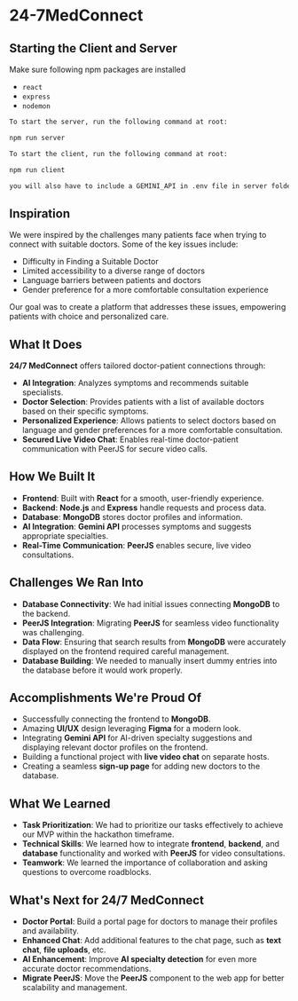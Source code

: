 # 24-7MedConnect
## Starting the Client and Server
Make sure following npm packages are installed
- `react`
- `express`
- `nodemon`
```bash
To start the server, run the following command at root:

npm run server

To start the client, run the following command at root:

npm run client

you will also have to include a GEMINI_API in .env file in server folder
```

## Inspiration
We were inspired by the challenges many patients face when trying to connect with suitable doctors. Some of the key issues include:

- Difficulty in Finding a Suitable Doctor
- Limited accessibility to a diverse range of doctors
- Language barriers between patients and doctors
- Gender preference for a more comfortable consultation experience

Our goal was to create a platform that addresses these issues, empowering patients with choice and personalized care.

## What It Does
**24/7 MedConnect** offers tailored doctor-patient connections through:

- **AI Integration**: Analyzes symptoms and recommends suitable specialists.
- **Doctor Selection**: Provides patients with a list of available doctors based on their specific symptoms.
- **Personalized Experience**: Allows patients to select doctors based on language and gender preferences for a more comfortable consultation.
- **Secured Live Video Chat**: Enables real-time doctor-patient communication with PeerJS for secure video calls.

## How We Built It

- **Frontend**: Built with **React** for a smooth, user-friendly experience.
- **Backend**: **Node.js** and **Express** handle requests and process data.
- **Database**: **MongoDB** stores doctor profiles and information.
- **AI Integration**: **Gemini API** processes symptoms and suggests appropriate specialties.
- **Real-Time Communication**: **PeerJS** enables secure, live video consultations.

## Challenges We Ran Into

- **Database Connectivity**: We had initial issues connecting **MongoDB** to the backend.
- **PeerJS Integration**: Migrating **PeerJS** for seamless video functionality was challenging.
- **Data Flow**: Ensuring that search results from **MongoDB** were accurately displayed on the frontend required careful management.
- **Database Building**: We needed to manually insert dummy entries into the database before it would work properly.

## Accomplishments We're Proud Of

- Successfully connecting the frontend to **MongoDB**.
- Amazing **UI/UX** design leveraging **Figma** for a modern look.
- Integrating **Gemini API** for AI-driven specialty suggestions and displaying relevant doctor profiles on the frontend.
- Building a functional project with **live video chat** on separate hosts.
- Creating a seamless **sign-up page** for adding new doctors to the database.

## What We Learned

- **Task Prioritization**: We had to prioritize our tasks effectively to achieve our MVP within the hackathon timeframe.
- **Technical Skills**: We learned how to integrate **frontend**, **backend**, and **database** functionality and worked with **PeerJS** for video consultations.
- **Teamwork**: We learned the importance of collaboration and asking questions to overcome roadblocks.

## What's Next for 24/7 MedConnect

- **Doctor Portal**: Build a portal page for doctors to manage their profiles and availability.
- **Enhanced Chat**: Add additional features to the chat page, such as **text chat**, **file uploads**, etc.
- **AI Enhancement**: Improve **AI specialty detection** for even more accurate doctor recommendations.
- **Migrate PeerJS**: Move the **PeerJS** component to the web app for better scalability and management.
